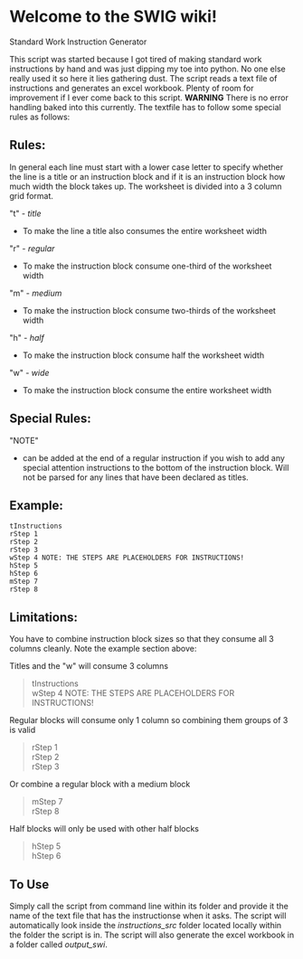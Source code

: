 # Welcome to the SWIG wiki!
Standard Work Instruction Generator

This script was started because I got tired of making standard work instructions by hand and was just dipping my toe into python. No one else really used it so here it lies gathering dust.
The script reads a text file of instructions and generates an excel workbook. Plenty of room for improvement if I ever come back to this script. **WARNING** There is no error handling baked into this currently.
The textfile has to follow some special rules as follows:

## Rules:

In general each line must start with a lower case letter to specify whether the line is a title or an instruction block and if it is an instruction block how much width the block takes up. The worksheet is divided into a 3 column grid format.

"t" - *title*
- To make the line a title also consumes the entire worksheet width

"r" - *regular*
- To make the instruction block consume one-third of the worksheet width

"m" - *medium*
 - To make the instruction block consume two-thirds of the worksheet width

"h" - *half*
- To make the instruction block consume half the worksheet width

"w" - *wide*
- To make the instruction block consume the entire worksheet width

## Special Rules:

"NOTE"
- can be added at the end of a regular instruction if you wish to add any special attention instructions to the bottom of the instruction block. Will not be parsed for any lines that have been declared as titles.

## Example:

```
tInstructions
rStep 1
rStep 2
rStep 3
wStep 4 NOTE: THE STEPS ARE PLACEHOLDERS FOR INSTRUCTIONS!
hStep 5
hStep 6
mStep 7
rStep 8
```

## Limitations:
You have to combine instruction block sizes so that they consume all 3 columns cleanly. Note the example section above:

Titles and the "w" will consume 3 columns
> tInstructions\
wStep 4 NOTE: THE STEPS ARE PLACEHOLDERS FOR INSTRUCTIONS!

Regular blocks will consume only 1 column so combining them groups of 3 is valid
>rStep 1\
rStep 2\
rStep 3

Or combine a regular block with a medium block

>mStep 7\
rStep 8

Half blocks will only be used with other half blocks

>hStep 5\
hStep 6

## To Use
Simply call the script from command line within its folder and provide it the name of the text file that has the instructionse when it asks. The script will automatically look inside the *instructions_src* folder located locally within the folder the script is in. The script will also generate the excel workbook in a folder called *output_swi*.